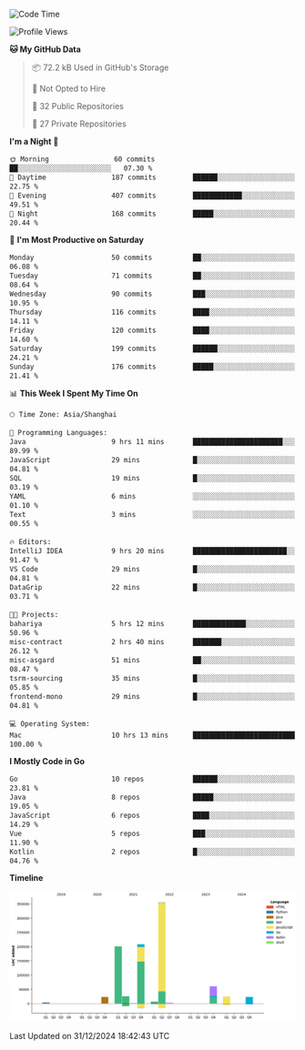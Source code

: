 <!--START_SECTION:waka-->
![Code Time](http://img.shields.io/badge/Code%20Time-3%2C010%20hrs%2054%20mins-blue)

![Profile Views](http://img.shields.io/badge/Profile%20Views-0-blue)

**🐱 My GitHub Data** 

> 📦 72.2 kB Used in GitHub's Storage 
 > 
> 🚫 Not Opted to Hire
 > 
> 📜 32 Public Repositories 
 > 
> 🔑 27 Private Repositories 
 > 
**I'm a Night 🦉** 

```text
🌞 Morning                60 commits          ██░░░░░░░░░░░░░░░░░░░░░░░   07.30 % 
🌆 Daytime                187 commits         ██████░░░░░░░░░░░░░░░░░░░   22.75 % 
🌃 Evening                407 commits         ████████████░░░░░░░░░░░░░   49.51 % 
🌙 Night                  168 commits         █████░░░░░░░░░░░░░░░░░░░░   20.44 % 
```
📅 **I'm Most Productive on Saturday** 

```text
Monday                   50 commits          ██░░░░░░░░░░░░░░░░░░░░░░░   06.08 % 
Tuesday                  71 commits          ██░░░░░░░░░░░░░░░░░░░░░░░   08.64 % 
Wednesday                90 commits          ███░░░░░░░░░░░░░░░░░░░░░░   10.95 % 
Thursday                 116 commits         ████░░░░░░░░░░░░░░░░░░░░░   14.11 % 
Friday                   120 commits         ████░░░░░░░░░░░░░░░░░░░░░   14.60 % 
Saturday                 199 commits         ██████░░░░░░░░░░░░░░░░░░░   24.21 % 
Sunday                   176 commits         █████░░░░░░░░░░░░░░░░░░░░   21.41 % 
```


📊 **This Week I Spent My Time On** 

```text
🕑︎ Time Zone: Asia/Shanghai

💬 Programming Languages: 
Java                     9 hrs 11 mins       ██████████████████████░░░   89.99 % 
JavaScript               29 mins             █░░░░░░░░░░░░░░░░░░░░░░░░   04.81 % 
SQL                      19 mins             █░░░░░░░░░░░░░░░░░░░░░░░░   03.19 % 
YAML                     6 mins              ░░░░░░░░░░░░░░░░░░░░░░░░░   01.10 % 
Text                     3 mins              ░░░░░░░░░░░░░░░░░░░░░░░░░   00.55 % 

🔥 Editors: 
IntelliJ IDEA            9 hrs 20 mins       ███████████████████████░░   91.47 % 
VS Code                  29 mins             █░░░░░░░░░░░░░░░░░░░░░░░░   04.81 % 
DataGrip                 22 mins             █░░░░░░░░░░░░░░░░░░░░░░░░   03.71 % 

🐱‍💻 Projects: 
bahariya                 5 hrs 12 mins       █████████████░░░░░░░░░░░░   50.96 % 
misc-contract            2 hrs 40 mins       ███████░░░░░░░░░░░░░░░░░░   26.12 % 
misc-asgard              51 mins             ██░░░░░░░░░░░░░░░░░░░░░░░   08.47 % 
tsrm-sourcing            35 mins             █░░░░░░░░░░░░░░░░░░░░░░░░   05.85 % 
frontend-mono            29 mins             █░░░░░░░░░░░░░░░░░░░░░░░░   04.81 % 

💻 Operating System: 
Mac                      10 hrs 13 mins      █████████████████████████   100.00 % 
```

**I Mostly Code in Go** 

```text
Go                       10 repos            ██████░░░░░░░░░░░░░░░░░░░   23.81 % 
Java                     8 repos             █████░░░░░░░░░░░░░░░░░░░░   19.05 % 
JavaScript               6 repos             ████░░░░░░░░░░░░░░░░░░░░░   14.29 % 
Vue                      5 repos             ███░░░░░░░░░░░░░░░░░░░░░░   11.90 % 
Kotlin                   2 repos             █░░░░░░░░░░░░░░░░░░░░░░░░   04.76 % 
```



**Timeline**

![Lines of Code chart](https://raw.githubusercontent.com/youtiaoguagua/youtiaoguagua/master/assets/bar_graph.png)


 Last Updated on 31/12/2024 18:42:43 UTC
<!--END_SECTION:waka-->